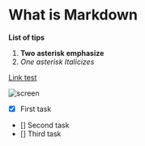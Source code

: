 # What is Markdown

**List of tips**

1. **Two asterisk emphasize**
2. *One asterisk Italicizes*


[Link test](#what-is-markdown)

![screen](https://myoctocat.com/assets/images/base-octocat.svg)

- [x] First task
- [] Second task
- [] Third task